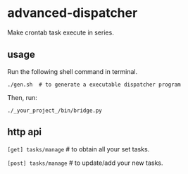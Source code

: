 # advanced-dispatcher

Make crontab task execute in series.

## usage

Run the following shell command in terminal.

`./gen.sh  # to generate a executable dispatcher program`

Then, run:

`./_your_project_/bin/bridge.py`

## http api

`[get] tasks/manage` # to obtain all your set tasks.

`[post] tasks/manage` # to update/add your new tasks.

